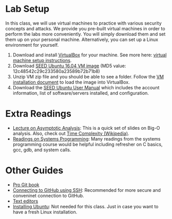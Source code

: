 # Lab Setup
In this class, we will use virtual machines to practice with various security concepts and attacks. We provide you pre-built virtual machines in order to perform the labs more conveniently. You will simply download them and set them up on your personal machine. Alternatively, you can set up a Linux environment for yourself.

1. Download and install [VirtualBox](https://www.virtualbox.org/wiki/Downloads) for your machine. See more here: [virtual machine setup instructions](virtual-machine-setup.md).
2. Download [SEED Ubuntu 16.04 VM image](https://drive.google.com/file/d/12l8OO3PXHjUsf9vfjkAf7-I6bsixvMUa/view?usp=sharing) (MD5 value: 12c48542c29c233580a23589b72b71b8)
3. Unzip VM zip file and you should be able to see a folder. Follow the [VM installation document](SEEDVM_VirtualBoxManual.pdf) to load the image into VirtualBox.
4. Download the [SEED Ubuntu User Manual](SEEDVM_VirtualBoxManual.pdf) which includes the account information, list of software/servers installed, and configuration.

# Extra Readings
- [Lecture on Asymptotic Analysis](http://web.stanford.edu/class/archive/cs/cs106b/cs106b.1172/lectures/11-BigO/11-BigO.pdf): This is a quick set of slides on Big-O analysis. Also, check out [Time Complexity (Wikipedia)](https://en.wikipedia.org/wiki/Time_complexity).
- [Readings on Systems Programming](http://www.cs.albany.edu/~amir/courses/csi402-f19/#schedule): Many readings from the systems programming course would be helpful including refresher on C basics, gcc, gdb, and system calls.

# Other Guides
- [Pro Git book](https://git-scm.com/book/en/v2)
- [Connecting to GitHub using SSH](https://docs.github.com/en/github/authenticating-to-github/connecting-to-github-with-ssh): Recommended for more secure and conveninet connection to GitHub.
- [Text editors](text-editors.md)
- [Installing Ubuntu](ubuntu-installtion.md): Not needed for this class. Just in case you want to have a fresh Linux installation.
